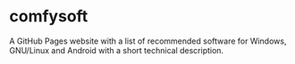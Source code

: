 # comfysoft
A GitHub Pages website with a list of recommended software for Windows, GNU/Linux and Android with a short technical description.
